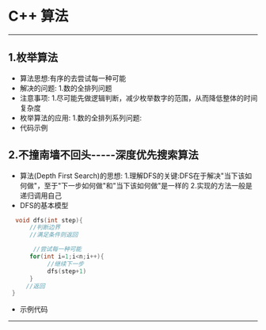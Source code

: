 # C++ 算法
---
## 1.枚举算法
* 算法思想:有序的去尝试每一种可能
* 解决的问题:
  1.数的全排列问题
* 注意事项:
  1.尽可能先做逻辑判断，减少枚举数字的范围，从而降低整体的时间复杂度
* 枚举算法的应用:
  1.数的全排列系列问题:
* 代码示例

## 2.不撞南墙不回头-----深度优先搜索算法
* 算法(Depth First Search)的思想:
  1.理解DFS的关键:DFS在于解决"当下该如何做"，至于"下一步如何做"和"当下该如何做"是一样的
  2.实现的方法一般是递归调用自己
* DFS的基本模型
```C++
  void dfs(int step){
      //判断边界
      //满足条件则返回

       //尝试每一种可能
      for(int i=1;i<n;i++){
           //继续下一步
           dfs(step+1)
      }
     //返回
 }
```
* 示例代码

---